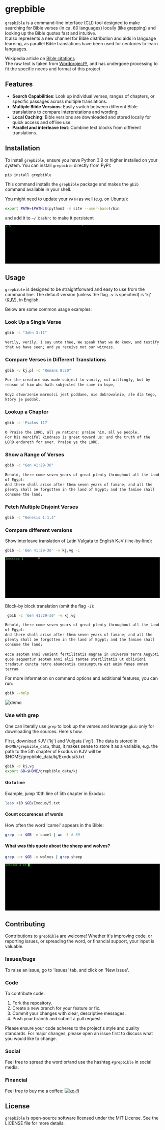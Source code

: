# grepbible

`grepbible` is a command-line interface (CLI) tool designed to make searching for Bible verses (in ca. 60 languages) locally (like grepping) and looking up the Bible quotes fast and intuitive.  
It also represents a new channel for Bible distribution and aids in language learning, as parallel Bible translations have been used for centuries to learn languages.

Wikipedia article on [Bible citations](https://en.wikipedia.org/wiki/Bible_citation)  
The raw text is taken from [Wordproject®](https://www.wordproject.org), and has undergone processing to fit the specific needs and format of this project.

## Features

- **Search Capabilities**: Look up individual verses, ranges of chapters, or specific passages across multiple translations.
- **Multiple Bible Versions**: Easily switch between different Bible translations to compare interpretations and wording.
- **Local Caching**: Bible versions are downloaded and stored locally for quick access and offline use.
- **Parallel and interleave text**: Combine text blocks from different translations.

## Installation

To install `grepbible`, ensure you have Python 3.9 or higher installed on your system. You can install `grepbible` directly from PyPI:

```sh
pip install grepbible
```

This command installs the `grepbible` package and makes the `gbib` command available in your shell.

You might need to update your `PATH` as well (e.g. on Ubuntu):

```sh
export PATH=$PATH:$(python3 -m site --user-base)/bin
```
and add it to `~/.bashrc` to make it persistent

![demo](./gifs/240309_gbib_demo.gif)

## Usage

`grepbible` is designed to be straightforward and easy to use from the command line. The default version (unless the flag `-v` is specified) is 'kj' ([KJV](https://en.wikipedia.org/wiki/King_James_Version)), in English.

Below are some common usage examples:

### Look Up a Single Verse

```sh
gbib -c "John 3:11"
```

```
Verily, verily, I say unto thee, We speak that we do know, and testify that we have seen; and ye receive not our witness.
```

### Compare Verses in Different Translations

```sh
gbib -v kj,pl -c "Romans 8:20"
```

```
For the creature was made subject to vanity, not willingly, but by reason of him who hath subjected the same in hope,

Gdyż stworzenie marności jest poddane, nie dobrowolnie, ale dla tego, który je poddał,
```

### Lookup a Chapter

```sh
gbib -c 'Psalms 117'
```

```
O Praise the LORD, all ye nations: praise him, all ye people.
For his merciful kindness is great toward us: and the truth of the LORD endureth for ever. Praise ye the LORD.
```

### Show a Range of Verses

```sh
gbib -c "Gen 41:29-30"
```

```
Behold, there come seven years of great plenty throughout all the land of Egypt:
And there shall arise after them seven years of famine; and all the plenty shall be forgotten in the land of Egypt; and the famine shall consume the land;
```

### Fetch Multiple Disjoint Verses

```sh
gbib -c "Genesis 1:1,3"
```

### Compare different versions

Show interleave translation of Latin Vulgata to English KJV (line-by-line):
```sh
gbib -c 'Gen 41:29-30' -v kj,vg -i
```

![Compare different versions line-by-line](./gifs/5_range-of-verses-i.gif)

Block-by block translation (omit the flag `-i`):

```sh
 gbib -c 'Gen 41:29-30' -v kj,vg 
```

```
Behold, there come seven years of great plenty throughout all the land of Egypt:
And there shall arise after them seven years of famine; and all the plenty shall be forgotten in the land of Egypt; and the famine shall consume the land;

ecce septem anni venient fertilitatis magnae in universa terra Aegypti
quos sequentur septem anni alii tantae sterilitatis ut oblivioni tradatur cuncta retro abundantia consumptura est enim fames omnem terram
```

For more information on command options and additional features, you can run:

```sh
gbib --help
```

![demo](./gifs/8_usage.gif)

### Use with grep

One can literally use `grep` to look up the verses and leverage `gbib` only for downloading the sources. Here's how.

First, download KJV ('kj') and Vulgata ('vg'). The data is stored in `$HOME/grepbible_data`, thus, it makes sense to store it as a variable, e.g. the path to the 5th chapter of Exodus in KJV will be $HOME/grepbible_data/kj/Exodus/5.txt

```sh
gbib -d kj,vg
export GB=$HOME/grepbible_data/kj
```

#### Go to line

Example, jump 10th line of 5th chapter in Exodus:
```sh
less +10 $GB/Exodus/5.txt
```

#### Count occurences of words

How often the word 'camel' appears in the Bible:
```sh
grep -nr $GB -e camel | wc -l # 59
```

#### What was this quote about the sheep and wolves?

```sh
grep -nr $GB -e wolves | grep sheep
```

![local grep](./gifs/9_grep.gif)

## Contributing

Contributions to `grepbible` are welcome! Whether it's improving code, or reporting issues, or spreading the word, or financial support, your input is valuable.  

### Issues/bugs

To raise an issue, go to 'Issues' tab, and click on 'New issue'.

### Code

To contribute code:

1. Fork the repository.
2. Create a new branch for your feature or fix.
3. Commit your changes with clear, descriptive messages.
4. Push your branch and submit a pull request.

Please ensure your code adheres to the project's style and quality standards. For major changes, please open an issue first to discuss what you would like to change.

### Social

Feel free to spread the word or/and use the hashtag `#grepbible` in social media.

### Financial

Feel free to buy me a coffee: [![ko-fi](https://ko-fi.com/img/githubbutton_sm.svg)](https://ko-fi.com/J3J1VEX6J)

## License

`grepbible` is open-source software licensed under the MIT License. See the LICENSE file for more details.
